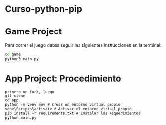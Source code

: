 # Curso-python-pip

# Game Project

Para correr el juego debes seguir las siguientes instrucciones en la terminal:

```sh
cd game
python3 main.py
```


# App Project:  Procedimiento

```sh:
primero un fork, luego
git clone
cd app
python -m venv env # Crear un entorno virtual propio
venv\Scripts\activate # Activar el entorno virtual propio
pip install -r requirements.txt # Instalar los requerimientos
python main.py
```
